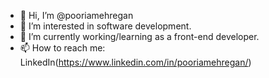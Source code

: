 - 👋 Hi, I’m @pooriamehregan
- 👀 I’m interested in software development.
- 🌱 I’m currently working/learning as a front-end developer.
- 📫 How to reach me: LinkedIn(https://www.linkedin.com/in/pooriamehregan/)

<!---
pooriamehregan/pooriamehregan is a ✨ special ✨ repository because its `README.md` (this file) appears on your GitHub profile.
You can click the Preview link to take a look at your changes.
--->
